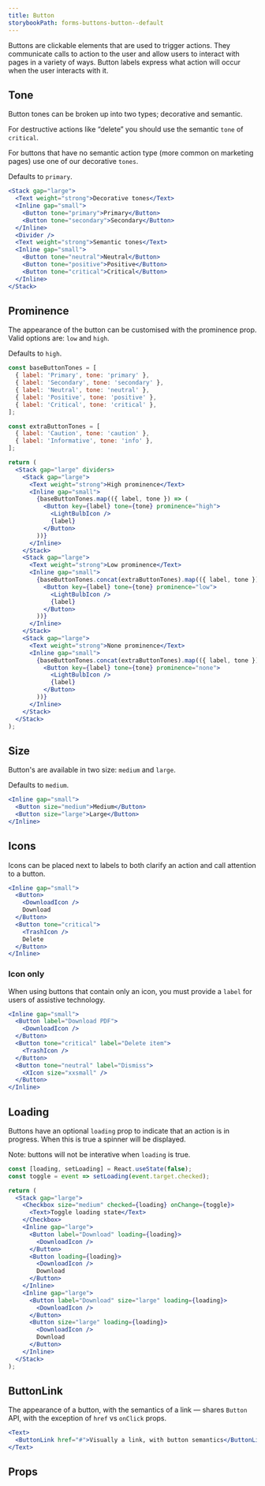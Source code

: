 ```yaml
---
title: Button
storybookPath: forms-buttons-button--default
---
```


Buttons are clickable elements that are used to trigger actions. They
communicate calls to action to the user and allow users to interact with pages
in a variety of ways. Button labels express what action will occur when the user
interacts with it.

## Tone

Button tones can be broken up into two types; decorative and semantic.

For destructive actions like “delete” you should use the semantic `tone` of
`critical`.

For buttons that have no semantic action type (more common on marketing pages)
use one of our decorative `tones`.

Defaults to `primary`.

```jsx live
<Stack gap="large">
  <Text weight="strong">Decorative tones</Text>
  <Inline gap="small">
    <Button tone="primary">Primary</Button>
    <Button tone="secondary">Secondary</Button>
  </Inline>
  <Divider />
  <Text weight="strong">Semantic tones</Text>
  <Inline gap="small">
    <Button tone="neutral">Neutral</Button>
    <Button tone="positive">Positive</Button>
    <Button tone="critical">Critical</Button>
  </Inline>
</Stack>
```

## Prominence

The appearance of the button can be customised with the prominence prop. Valid
options are: `low` and `high`.

Defaults to `high`.

```jsx live
const baseButtonTones = [
  { label: 'Primary', tone: 'primary' },
  { label: 'Secondary', tone: 'secondary' },
  { label: 'Neutral', tone: 'neutral' },
  { label: 'Positive', tone: 'positive' },
  { label: 'Critical', tone: 'critical' },
];

const extraButtonTones = [
  { label: 'Caution', tone: 'caution' },
  { label: 'Informative', tone: 'info' },
];

return (
  <Stack gap="large" dividers>
    <Stack gap="large">
      <Text weight="strong">High prominence</Text>
      <Inline gap="small">
        {baseButtonTones.map(({ label, tone }) => (
          <Button key={label} tone={tone} prominence="high">
            <LightBulbIcon />
            {label}
          </Button>
        ))}
      </Inline>
    </Stack>
    <Stack gap="large">
      <Text weight="strong">Low prominence</Text>
      <Inline gap="small">
        {baseButtonTones.concat(extraButtonTones).map(({ label, tone }) => (
          <Button key={label} tone={tone} prominence="low">
            <LightBulbIcon />
            {label}
          </Button>
        ))}
      </Inline>
    </Stack>
    <Stack gap="large">
      <Text weight="strong">None prominence</Text>
      <Inline gap="small">
        {baseButtonTones.concat(extraButtonTones).map(({ label, tone }) => (
          <Button key={label} tone={tone} prominence="none">
            <LightBulbIcon />
            {label}
          </Button>
        ))}
      </Inline>
    </Stack>
  </Stack>
);
```

## Size

Button's are available in two size: `medium` and `large`.

Defaults to `medium`.

```jsx live
<Inline gap="small">
  <Button size="medium">Medium</Button>
  <Button size="large">Large</Button>
</Inline>
```

## Icons

Icons can be placed next to labels to both clarify an action and call attention
to a button.

```jsx live
<Inline gap="small">
  <Button>
    <DownloadIcon />
    Download
  </Button>
  <Button tone="critical">
    <TrashIcon />
    Delete
  </Button>
</Inline>
```

### Icon only

When using buttons that contain only an icon, you must provide a `label` for
users of assistive technology.

```jsx live
<Inline gap="small">
  <Button label="Download PDF">
    <DownloadIcon />
  </Button>
  <Button tone="critical" label="Delete item">
    <TrashIcon />
  </Button>
  <Button tone="neutral" label="Dismiss">
    <XIcon size="xxsmall" />
  </Button>
</Inline>
```

## Loading

Buttons have an optional `loading` prop to indicate that an action is in
progress. When this is true a spinner will be displayed.

Note: buttons will not be interative when `loading` is true.

```jsx live
const [loading, setLoading] = React.useState(false);
const toggle = event => setLoading(event.target.checked);

return (
  <Stack gap="large">
    <Checkbox size="medium" checked={loading} onChange={toggle}>
      <Text>Toggle loading state</Text>
    </Checkbox>
    <Inline gap="large">
      <Button label="Download" loading={loading}>
        <DownloadIcon />
      </Button>
      <Button loading={loading}>
        <DownloadIcon />
        Download
      </Button>
    </Inline>
    <Inline gap="large">
      <Button label="Download" size="large" loading={loading}>
        <DownloadIcon />
      </Button>
      <Button size="large" loading={loading}>
        <DownloadIcon />
        Download
      </Button>
    </Inline>
  </Stack>
);
```

## ButtonLink

The appearance of a button, with the semantics of a link — shares `Button` API,
with the exception of `href` vs `onClick` props.

```jsx live
<Text>
  <ButtonLink href="#">Visually a link, with button semantics</ButtonLink>
</Text>
```

## Props

<PropsTable displayName="Button"/>

[data-attribute-map]:
  https://github.com/brighte-labs/spark-web/blob/e7f6f4285b4cfd876312cc89fbdd094039aa239a/packages/utils/src/internal/buildDataAttributes.ts#L1
